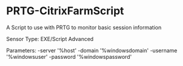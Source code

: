 # PRTG-CitrixFarmScript
A Script to use with PRTG to monitor basic session information

Sensor Type: EXE/Script Advanced 

Parameters:
-server '%host' -domain '%windowsdomain' -username '%windowsuser' -password '%windowspassword'
